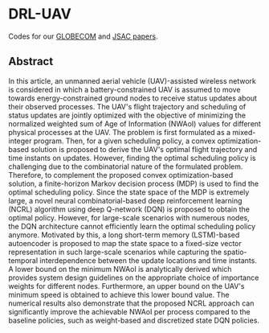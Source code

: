 # DRL-UAV

Codes for our [GLOBECOM](https://ieeexplore.ieee.org/abstract/document/9013924) and [JSAC papers](https://ieeexplore.ieee.org/abstract/document/9374448).

## Abstract

In this article, an unmanned aerial vehicle (UAV)-assisted wireless network is considered in which a battery-constrained UAV is assumed to move towards energy-constrained ground nodes to receive status updates about their observed processes. The UAV's flight trajectory and scheduling of status updates are jointly optimized with the objective of minimizing the normalized weighted sum of Age of Information (NWAoI) values for different physical processes at the UAV. The problem is first formulated as a mixed-integer program. Then, for a given scheduling policy, a convex optimization-based solution is proposed to derive the UAV's optimal flight trajectory and time instants on updates. However, finding the optimal scheduling policy is challenging due to the combinatorial nature of the formulated problem. Therefore, to complement the proposed convex optimization-based solution, a finite-horizon Markov decision process (MDP) is used to find the optimal scheduling policy. Since the state space of the MDP is extremely large, a novel neural combinatorial-based deep reinforcement learning (NCRL) algorithm using deep Q-network (DQN) is proposed to obtain the optimal policy. However, for large-scale scenarios with numerous nodes, the DQN architecture cannot efficiently learn the optimal scheduling policy anymore. Motivated by this, a long short-term memory (LSTM)-based autoencoder is proposed to map the state space to a fixed-size vector representation in such large-scale scenarios while capturing the spatio-temporal interdependence between the update locations and time instants. A lower bound on the minimum NWAoI is analytically derived which provides system design guidelines on the appropriate choice of importance weights for different nodes. Furthermore, an upper bound on the UAV's minimum speed is obtained to achieve this lower bound value. The numerical results also demonstrate that the proposed NCRL approach can significantly improve the achievable NWAoI per process compared to the baseline policies, such as weight-based and discretized state DQN policies.
